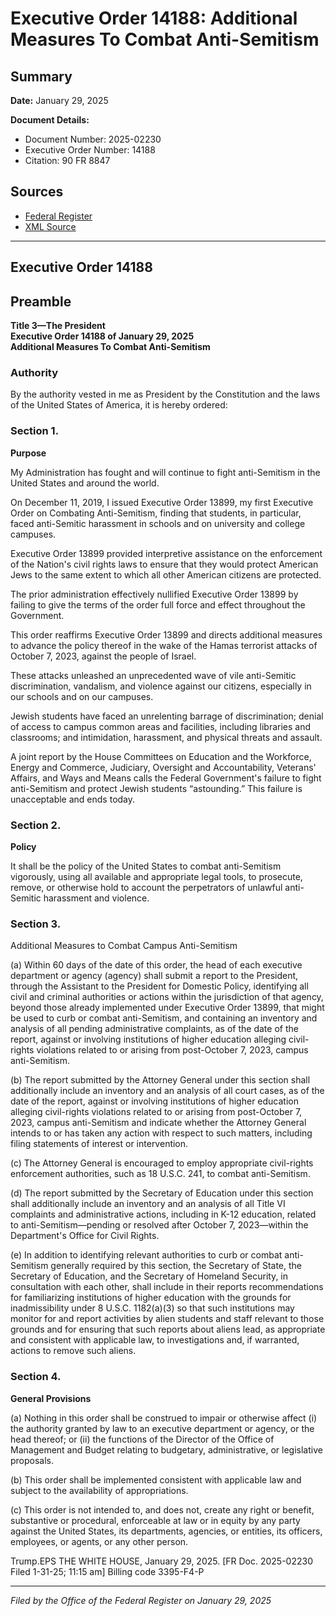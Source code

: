 # Executive Order 14188: Additional Measures To Combat Anti-Semitism

## Summary

**Date:** January 29, 2025

**Document Details:**
- Document Number: 2025-02230
- Executive Order Number: 14188
- Citation: 90 FR 8847

## Sources
- [Federal Register](https://www.federalregister.gov/documents/2025/02/03/2025-02230/additional-measures-to-combat-anti-semitism)
- [XML Source](https://www.federalregister.gov/documents/full_text/xml/2025/02/03/2025-02230.xml)

---

## Executive Order 14188

## Preamble

**Title 3—The President**  
**Executive Order 14188 of January 29, 2025**  
**Additional Measures To Combat Anti-Semitism**

### Authority

By the authority vested in me as President by the Constitution and the laws of the United States of America, it is hereby ordered:
### Section 1.

**Purpose**

My Administration has fought and will continue to fight anti-Semitism in the United States and around the world.

On December 11, 2019, I issued Executive Order 13899, my first Executive Order on Combating Anti-Semitism, finding that students, in particular, faced anti-Semitic harassment in schools and on university and college campuses.

Executive Order 13899 provided interpretive assistance on the enforcement of the Nation's civil rights laws to ensure that they would protect American Jews to the same extent to which all other American citizens are protected.

The prior administration effectively nullified Executive Order 13899 by failing to give the terms of the order full force and effect throughout the Government.

This order reaffirms Executive Order 13899 and directs additional measures to advance the policy thereof in the wake of the Hamas terrorist attacks of October 7, 2023, against the people of Israel.

These attacks unleashed an unprecedented wave of vile anti-Semitic discrimination, vandalism, and violence against our citizens, especially in our schools and on our campuses.

Jewish students have faced an unrelenting barrage of discrimination; denial of access to campus common areas and facilities, including libraries and classrooms; and intimidation, harassment, and physical threats and assault.

A joint report by the House Committees on Education and the Workforce, Energy and Commerce, Judiciary, Oversight and Accountability, Veterans' Affairs, and Ways and Means calls the Federal Government's failure to fight anti-Semitism and protect Jewish students “astounding.” This failure is unacceptable and ends today.
### Section 2.

**Policy**

It shall be the policy of the United States to combat anti-Semitism vigorously, using all available and appropriate legal tools, to prosecute, remove, or otherwise hold to account the perpetrators of unlawful anti-Semitic harassment and violence.
### Section 3.

Additional Measures to Combat Campus Anti-Semitism

(a) Within 60 days of the date of this order, the head of each executive department or agency (agency) shall submit a report to the President, through the Assistant to the President for Domestic Policy, identifying all civil and criminal authorities or actions within the jurisdiction of that agency, beyond those already implemented under Executive Order 13899, that might be used to curb or combat anti-Semitism, and containing an inventory and analysis of all pending administrative complaints, as of the date of the report, against or involving institutions of higher education alleging civil-rights violations related to or arising from post-October 7, 2023, campus anti-Semitism.

(b) The report submitted by the Attorney General under this section shall additionally include an inventory and an analysis of all court cases, as of the date of the report, against or involving institutions of higher education alleging civil-rights violations related to or arising from post-October 7, 2023, campus anti-Semitism and indicate whether the Attorney General intends to or has taken any action with respect to such matters, including filing statements of interest or intervention.

(c) The Attorney General is encouraged to employ appropriate civil-rights enforcement authorities, such as 18 U.S.C. 241, to combat anti-Semitism.

(d) The report submitted by the Secretary of Education under this section shall additionally include an inventory and an analysis of all Title VI complaints and administrative actions, including in K-12 education, related to anti-Semitism—pending or resolved after October 7, 2023—within the Department's Office for Civil Rights.

(e) In addition to identifying relevant authorities to curb or combat anti-Semitism generally required by this section, the Secretary of State, the Secretary of Education, and the Secretary of Homeland Security, in consultation with each other, shall include in their reports recommendations for familiarizing institutions of higher education with the grounds for inadmissibility under 8 U.S.C. 1182(a)(3) so that such institutions may monitor for and report activities by alien students and staff relevant to those grounds and for ensuring that such reports about aliens lead, as appropriate and consistent with applicable law, to investigations and, if warranted, actions to remove such aliens.
### Section 4.

**General Provisions**

(a) Nothing in this order shall be construed to impair or otherwise affect
    (i) the authority granted by law to an executive department or agency, or the head thereof; or
    (ii) the functions of the Director of the Office of Management and Budget relating to budgetary, administrative, or legislative proposals.

(b) This order shall be implemented consistent with applicable law and subject to the availability of appropriations.

(c) This order is not intended to, and does not, create any right or benefit, substantive or procedural, enforceable at law or in equity by any party against the United States, its departments, agencies, or entities, its officers, employees, or agents, or any other person.

Trump.EPS
THE WHITE HOUSE,
January 29, 2025.
[FR Doc. 2025-02230 
Filed 1-31-25; 11:15 am]
Billing code 3395-F4-P

---

*Filed by the Office of the Federal Register on January 29, 2025*
